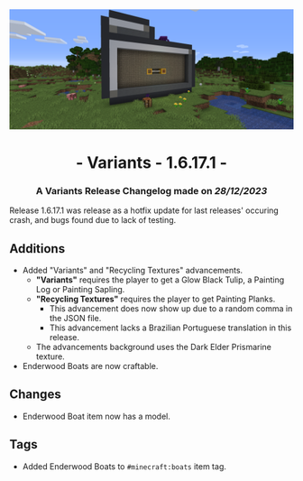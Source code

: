 <div style="text-align: center;"> <img src=ChangelogPhoto.png width="1500"> </div>

# <div style="text-align: center;">- Variants - 1.6.17.1 -</div>
### <div style="text-align: center;">A Variants Release Changelog made on *28/12/2023*</div>

Release 1.6.17.1 was release as a hotfix update for last releases' occuring crash, and bugs found due to lack of testing.

## Additions
- Added "Variants" and "Recycling Textures" advancements.
    - **"Variants"** requires the player to get a Glow Black Tulip, a Painting Log or Painting Sapling.
    - **"Recycling Textures"** requires the player to get Painting Planks.
        - This advancement does now show up due to a random comma in the JSON file.
        - This advancement lacks a Brazilian Portuguese translation in this release.
    - The advancements background uses the Dark Elder Prismarine texture.
- Enderwood Boats are now craftable.

## Changes
- Enderwood Boat item now has a model.

## Tags
- Added Enderwood Boats to `#minecraft:boats` item tag.